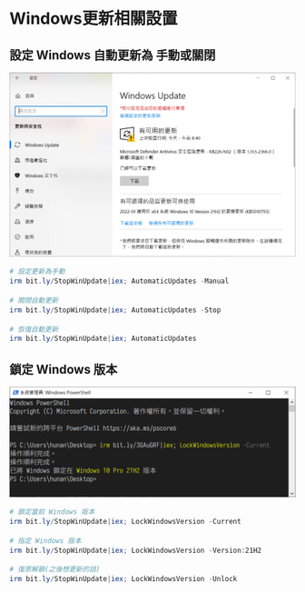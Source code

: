 Windows更新相關設置
===

## 設定 Windows 自動更新為 手動或關閉
![](img/UpdateManual.png)

```ps1
# 設定更新為手動
irm bit.ly/StopWinUpdate|iex; AutomaticUpdates -Manual

# 關閉自動更新
irm bit.ly/StopWinUpdate|iex; AutomaticUpdates -Stop

# 恢復自動更新
irm bit.ly/StopWinUpdate|iex; AutomaticUpdates
```


## 鎖定 Windows 版本
![](img/Cover.png)

```ps1
# 鎖定當前 Windows 版本
irm bit.ly/StopWinUpdate|iex; LockWindowsVersion -Current

# 指定 Windows 版本
irm bit.ly/StopWinUpdate|iex; LockWindowsVersion -Version:21H2

# 復原解鎖(之後想更新的話)
irm bit.ly/StopWinUpdate|iex; LockWindowsVersion -Unlock
```
